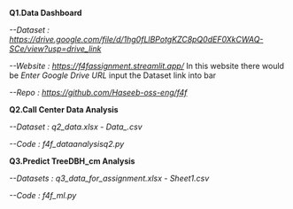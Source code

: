 **Q1.Data Dashboard**

*--Dataset : https://drive.google.com/file/d/1hg0fLlBPotgKZC8pQ0dEF0XkCWAQ-SCe/view?usp=drive_link*

*--Website : https://f4fassignment.streamlit.app/*
In this website there would be *Enter Google Drive URL* input the Dataset link into bar 

*--Repo : https://github.com/Haseeb-oss-eng/f4f*

**Q2.Call Center Data Analysis**

*--Dataset : q2_data.xlsx - Data_.csv*

*--Code : f4f_dataanalysisq2.py*

**Q3.Predict TreeDBH_cm Analysis**

*--Datasets : q3_data_for_assignment.xlsx - Sheet1.csv*

*--Code : f4f_ml.py*
